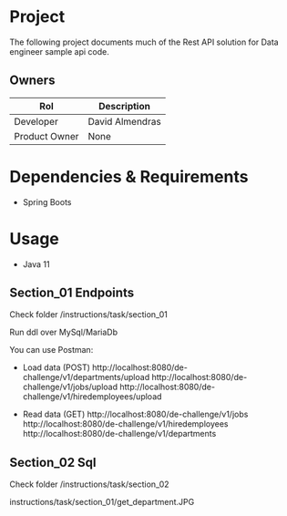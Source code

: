 # Project

The following project documents much of the Rest API solution for Data engineer sample api code.

## Owners

| Rol               |  Description           |
|---                |---                     |
| Developer         |  David Almendras       |
| Product Owner     |  None                  |

# Dependencies & Requirements

- Spring Boots

# Usage

- Java 11

## Section_01 Endpoints

Check folder /instructions/task/section_01

Run ddl over MySql/MariaDb

You can use Postman:

- Load data (POST)
  http://localhost:8080/de-challenge/v1/departments/upload
  http://localhost:8080/de-challenge/v1/jobs/upload
  http://localhost:8080/de-challenge/v1/hiredemployees/upload

- Read data (GET)
  http://localhost:8080/de-challenge/v1/jobs
  http://localhost:8080/de-challenge/v1/hiredemployees
  http://localhost:8080/de-challenge/v1/departments

## Section_02 Sql

Check folder /instructions/task/section_02

instructions/task/section_01/get_department.JPG
